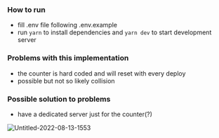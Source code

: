 ### How to run
- fill .env file following .env.example
- run `yarn` to install dependencies and `yarn dev` to start development server
### Problems with this implementation
- the counter is hard coded and will reset with every deploy
- possible but not so likely collision
### Possible solution to problems
- have a dedicated server just for the counter(?)


![Untitled-2022-08-13-1553](https://user-images.githubusercontent.com/62262571/184578067-4adb1657-8e72-44b4-82f6-e2fdebed6c0a.png)
